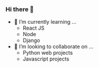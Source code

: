 ### Hi there 👋

- 🌱 I’m currently learning ...
  - React JS
  - Node
  - Django
- 👯 I’m looking to collaborate on ...
  - Python web projects
  - Javascript projects
<!--
**jadry92/jadry92** is a ✨ _special_ ✨ repository because its `README.md` (this file) appears on your GitHub profile.

Here are some ideas to get you started:

- 🔭 I’m currently working on ...
- 🌱 I’m currently learning ...
- 👯 I’m looking to collaborate on ...
- 🤔 I’m looking for help with ...
- 💬 Ask me about ...
- 📫 How to reach me: ...
- 😄 Pronouns: ...
- ⚡ Fun fact: ...
-->
